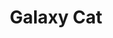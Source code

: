 ---
layout: discussion
id: 1
title: Galaxy Cat
description: asdfasdf sdf asdfaa asdfas dfa asdfasd asdf asfdads asf afadsa sdfa sdfaasda s
 asadasfsafs afs afs
  asasfadsadsfa afds
   sfdasfdasdfd
tags: ['nft']
comments: true
---